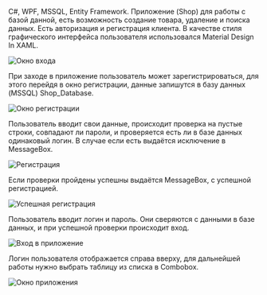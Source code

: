 C#, WPF, MSSQL, Entity Framework.
Приложение (Shop) для работы с базой данной, есть возможность создание товара, удаление и поиска данных. Есть авторизация и регистрация клиента. В качестве стиля графического интерфейса пользователя использовался Material Design In XAML.

![Окно входа](https://user-images.githubusercontent.com/86247389/189728536-882e3f6e-c0a1-4cf0-8785-f8430088677e.png)

При заходе в приложение пользователь может зарегистрироваться, для этого перейдя в окно регистрации, данные запишутся в базу данных (MSSQL) Shop_Database.

![Окно регистрации](https://user-images.githubusercontent.com/86247389/189729758-84e81968-7e81-4f49-a7ea-cbb3f1386947.png)

Пользователь вводит свои данные, происходит проверка на пустые строки, совпадают ли пароли, и проверяется есть ли в базе данных одинаковый логин. В случае если есть выдаётся исключение в MessageBox.

![Регистрация](https://user-images.githubusercontent.com/86247389/189730100-19fcb724-d547-40dc-88e5-9799c4bc6e05.png)

Если проверки пройдены успешны выдаётся MessageBox, с успешной регистрацией.

![Успешная регистрация](https://user-images.githubusercontent.com/86247389/189730598-ba01b177-7132-4f98-b830-2322f53a2c48.png)

Пользователь вводит логин и пароль. Они сверяются с данными в базе данных, и при успешной проверки происходит вход.

![Вход в приложение](https://user-images.githubusercontent.com/86247389/189731034-91640939-b805-4d28-97b8-395d1f7f252b.png)

Логин пользователя отображается справа вверху, для дальнейшей работы нужно выбрать таблицу из списка в Combobox.

![Окно приложения](https://user-images.githubusercontent.com/86247389/189731415-acbaa3bf-9cb0-4597-b53e-4cc478bb570d.png)

